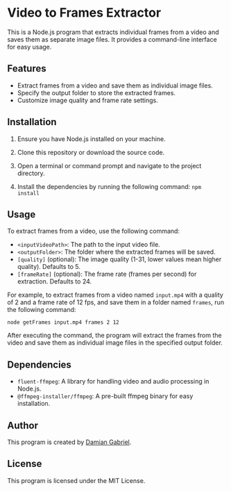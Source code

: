 # Video to Frames Extractor

This is a Node.js program that extracts individual frames from a video and saves them as separate image files. It provides a command-line interface for easy usage.

## Features

- Extract frames from a video and save them as individual image files.
- Specify the output folder to store the extracted frames.
- Customize image quality and frame rate settings.

## Installation

1. Ensure you have Node.js installed on your machine.

2. Clone this repository or download the source code.

3. Open a terminal or command prompt and navigate to the project directory.

4. Install the dependencies by running the following command:
`npm install`


## Usage

To extract frames from a video, use the following command:


- `<inputVideoPath>`: The path to the input video file.
- `<outputFolder>`: The folder where the extracted frames will be saved.
- `[quality]` (optional): The image quality (1-31, lower values mean higher quality). Defaults to 5.
- `[frameRate]` (optional): The frame rate (frames per second) for extraction. Defaults to 24.

For example, to extract frames from a video named `input.mp4` with a quality of 2 and a frame rate of 12 fps, and save them in a folder named `frames`, run the following command:

`node getFrames input.mp4 frames 2 12`

After executing the command, the program will extract the frames from the video and save them as individual image files in the specified output folder.

## Dependencies

- `fluent-ffmpeg`: A library for handling video and audio processing in Node.js.
- `@ffmpeg-installer/ffmpeg`: A pre-built ffmpeg binary for easy installation.

## Author

This program is created by [Damian Gabriel](https://github.com/Gabbydamian).

## License

This program is licensed under the MIT License.

